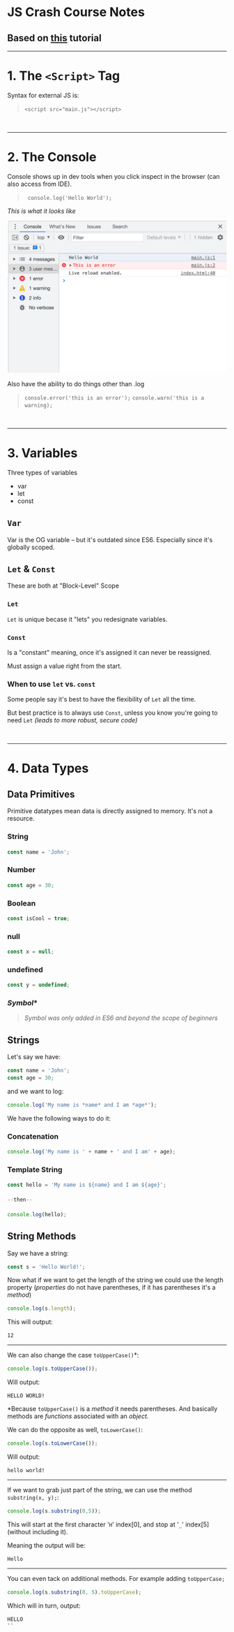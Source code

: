 # JS Crash Course Notes
## Based on [this](https://youtu.be/hdI2bqOjy3c) tutorial

---
# 1. The `<Script>` Tag
<!-- <button>Time Stamp</button> -->

<!-- <br> -->

Syntax for external JS is:

> `<script src="main.js"></script>`

<br>

---

# 2. The Console

Console shows up in dev tools when you click inspect in the browser (can also access from IDE). 

> ` console.log('Hello World');`

*This is what it looks like*

![Console Log Image](images/console_log_error.min.png)

Also have the ability to do things other than .log

> `console.error('this is an error');`
> `console.warn('this is a warning);`

<br>

---

# 3. Variables

Three types of variables
- var
- let
- const

## `Var`

Var is the OG variable – but it's outdated since ES6. Especially since it's globally scoped.

## `Let` & `Const`

These are both at "Block-Level" Scope

### `Let`

`Let` is unique becase it "lets" you redesignate variables.

### `Const`

Is a "constant" meaning, once it's assigned it can never be reassigned.

Must assign a value right from the start.

### When to use `let` vs. `const`

Some people say it's best to have the flexibility of `Let` all the time.

But best practice is to always use `Const`, unless you know you're going to need `Let` *(leads to more robust, secure code)*

<br>

___

# 4. Data Types

## Data Primitives

Primitive datatypes mean data is directly assigned to memory. It's not a resource.

### String
```js  
const name = 'John';
```
### Number
```js
const age = 30;
```
### Boolean
```js
const isCool = true;
```
### null
```js
const x = null;
```
### undefined
```js
const y = undefined;
```
### *Symbol**
> *Symbol was only added in ES6 and beyond the scope of beginners*

## Strings

Let's say we have:

```js
const name = 'John';
const age = 30;
```

and we want to log:

```js
console.log('My name is *name* and I am *age*');
```

We have the following ways to do it:

### Concatenation

```js
console.log('My name is ' + name + ' and I am' + age);
```

### Template String

```js
const hello = 'My name is ${name} and I am ${age}';

--then--

console.log(hello);
```

## String Methods

Say we have a string:

```js
const s = 'Hello World!';
```

Now what if we want to get the length of the string we could use the length property (*properties* do not have parentheses, if it has parentheses it's a *method*)

```js
console.log(s.length);
```
This will output:

```
12
```

---
We can also change the case `toUpperCase()`*:

```js
console.log(s.toUpperCase());
```

Will output:
```
HELLO WORLD!
```

*Because `toUpperCase()` is a *method* it needs parentheses. And basically methods are *functions* associated with an *object*.

We can do the opposite as well, `toLowerCase()`:

```js
console.log(s.toLowerCase());
```

Will output:
```
hello world!
```

---
If we want to grab just part of the string, we can use the method `substring(x, y);`:

```js
console.log(s.substring(0,5));
```

This will start at the first character '`H`' index[0], and stop at '`_`' index[5] (without including it).

Meaning the output will be:
```
Hello
```
---
You can even tack on additional methods. For example adding `toUpperCase;`
```js
console.log(s.substring(0, 5).toUpperCase);
```
Which will in turn, output:
```
HELLO
``











